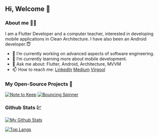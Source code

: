 ## Hi, Welcome 👋


### About me 👩‍💻

I am a Flutter Developer and a computer teacher, interested in developing mobile applications in Clean Architecture. I have also been an Android developer.😇

- 🔭 I’m currently working on advanced aspects of software engineering.
- 🌱 I’m currently learning more about mobile development.
- 💬 Ask me about: Flutter, Android, Architecture, MVVM
- 📫 How to reach me:
          [LinkedIn](https://www.linkedin.com/in/yalda-mohasseli-270049178/)
          [Medium](https://medium.com/@yaldamohasseliym)
          [Virgool](https://virgool.io/@yld_student)
          
<!-- - 😄 Pronouns: ... -->
<!-- - ⚡ Fun fact: ... -->   
 
### My Open-Source Projects 📖

[![Note to Keep](https://github-readme-stats.vercel.app/api/pin/?username=yalda-student&show_owner=true&theme=rose_pine&repo=note_to_remember)](https://github.com/yalda-student/note_to_remember)
[![Bouncing Spinner](https://github-readme-stats.vercel.app/api/pin/?username=yalda-student&show_owner=true&theme=rose_pine&repo=bouncing_spinner)](https://github.com/yalda-student/bouncing_spinner)


### Github Stats 💹

[![My Github Stats](https://github-readme-stats.vercel.app/api?username=yalda-student&count_private=true&theme=rose_pine&show_icons=true)](https://github.com/yalda-student)

[![Top Langs](https://github-readme-stats.vercel.app/api/top-langs/?username=yalda-student&layout=compact&theme=rose_pine)](https://github.com/yalda-student)
